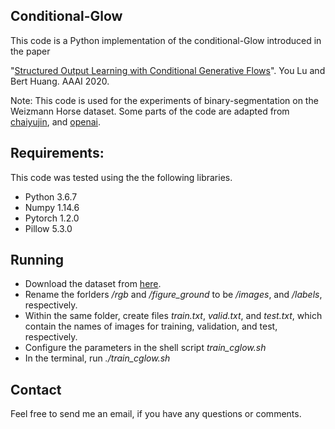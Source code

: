 ## Conditional-Glow

This code is a Python implementation of the conditional-Glow introduced in the paper 

"[Structured Output Learning with Conditional Generative Flows](https://arxiv.org/pdf/1905.13288.pdf)". You Lu and Bert Huang. AAAI 2020.

Note: This code is used for the experiments of binary-segmentation on the Weizmann Horse dataset. Some parts of the code are adapted from [chaiyujin](https://github.com/chaiyujin/glow-pytorch), and [openai](https://github.com/openai/glow). 

## Requirements:

This code was tested using the the following libraries.

- Python 3.6.7
- Numpy 1.14.6
- Pytorch 1.2.0
- Pillow 5.3.0

## Running

- Download the dataset from [here](https://www.msri.org/people/members/eranb/).
- Rename the forlders */rgb* and */figure_ground* to be */images*, and */labels*, respectively.
- Within the same folder, create files *train.txt*, *valid.txt*, and *test.txt*, which contain the names of images for training, validation, and test, respectively.
- Configure the parameters in the shell script *train_cglow.sh*
- In the terminal, run *./train_cglow.sh*

## Contact
Feel free to send me an email, if you have any questions or comments.
